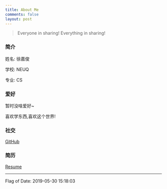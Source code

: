```yaml
---
title: About Me
comments: false
layout: post
---
```


> Everyone in sharing! Everything in sharing!

### 简介

姓名: 徐嘉俊

学校: NEUQ

专业: CS

### 爱好

暂时没啥爱好~

喜欢学东西,喜欢这个世界!

### 社交

[GitHub](http://www.github.com/ouxu)

### 简历

[Resume](http://netdisk.qn.outxu.cn/resume/2019-4-2/%E5%BE%90%E5%98%89%E4%BF%8A-%E5%89%8D%E7%AB%AF-%E5%AE%9E%E4%B9%A0-%E4%B8%9C%E5%8C%97%E5%A4%A7%E5%AD%A6-19CS%E6%9C%AC%E7%A7%91-%E6%9D%AD%E5%B7%9E.pdf)

---

Flag of Date: 2019-05-30 15:18:03
